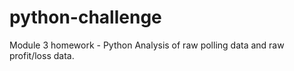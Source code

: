 # python-challenge
Module 3 homework - Python
Analysis of raw polling data and raw profit/loss data.
